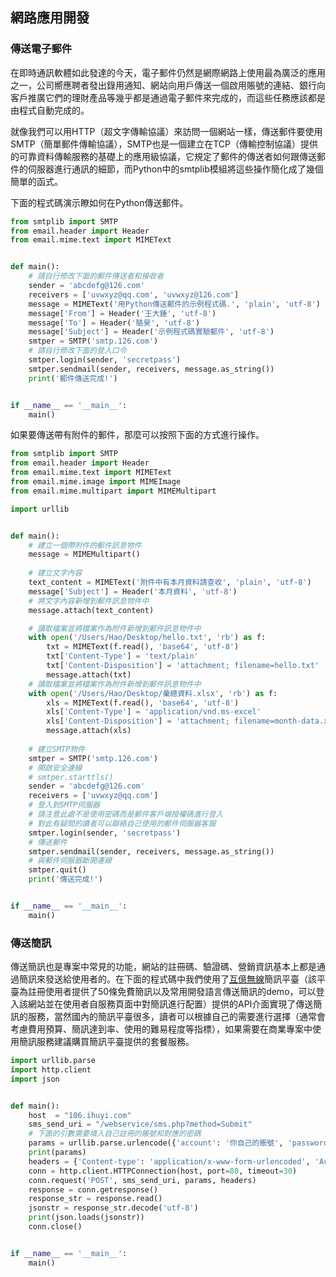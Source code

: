 ## 網路應用開發

### 傳送電子郵件

在即時通訊軟體如此發達的今天，電子郵件仍然是網際網路上使用最為廣泛的應用之一，公司嚮應聘者發出錄用通知、網站向用戶傳送一個啟用賬號的連結、銀行向客戶推廣它們的理財產品等幾乎都是通過電子郵件來完成的，而這些任務應該都是由程式自動完成的。

就像我們可以用HTTP（超文字傳輸協議）來訪問一個網站一樣，傳送郵件要使用SMTP（簡單郵件傳輸協議），SMTP也是一個建立在TCP（傳輸控制協議）提供的可靠資料傳輸服務的基礎上的應用級協議，它規定了郵件的傳送者如何跟傳送郵件的伺服器進行通訊的細節，而Python中的smtplib模組將這些操作簡化成了幾個簡單的函式。

下面的程式碼演示瞭如何在Python傳送郵件。

```Python
from smtplib import SMTP
from email.header import Header
from email.mime.text import MIMEText


def main():
    # 請自行修改下面的郵件傳送者和接收者
	sender = 'abcdefg@126.com'
	receivers = ['uvwxyz@qq.com', 'uvwxyz@126.com']
	message = MIMEText('用Python傳送郵件的示例程式碼.', 'plain', 'utf-8')
	message['From'] = Header('王大錘', 'utf-8')
	message['To'] = Header('駱昊', 'utf-8')
	message['Subject'] = Header('示例程式碼實驗郵件', 'utf-8')
	smtper = SMTP('smtp.126.com')
    # 請自行修改下面的登入口令
	smtper.login(sender, 'secretpass')
	smtper.sendmail(sender, receivers, message.as_string())
	print('郵件傳送完成!')


if __name__ == '__main__':
	main()

```

如果要傳送帶有附件的郵件，那麼可以按照下面的方式進行操作。

```Python
from smtplib import SMTP
from email.header import Header
from email.mime.text import MIMEText
from email.mime.image import MIMEImage
from email.mime.multipart import MIMEMultipart

import urllib


def main():
    # 建立一個帶附件的郵件訊息物件
    message = MIMEMultipart()
    
    # 建立文字內容
    text_content = MIMEText('附件中有本月資料請查收', 'plain', 'utf-8')
    message['Subject'] = Header('本月資料', 'utf-8')
    # 將文字內容新增到郵件訊息物件中
    message.attach(text_content)

    # 讀取檔案並將檔案作為附件新增到郵件訊息物件中
    with open('/Users/Hao/Desktop/hello.txt', 'rb') as f:
        txt = MIMEText(f.read(), 'base64', 'utf-8')
        txt['Content-Type'] = 'text/plain'
        txt['Content-Disposition'] = 'attachment; filename=hello.txt'
        message.attach(txt)
    # 讀取檔案並將檔案作為附件新增到郵件訊息物件中
    with open('/Users/Hao/Desktop/彙總資料.xlsx', 'rb') as f:
        xls = MIMEText(f.read(), 'base64', 'utf-8')
        xls['Content-Type'] = 'application/vnd.ms-excel'
        xls['Content-Disposition'] = 'attachment; filename=month-data.xlsx'
        message.attach(xls)
    
    # 建立SMTP物件
    smtper = SMTP('smtp.126.com')
    # 開啟安全連線
    # smtper.starttls()
    sender = 'abcdefg@126.com'
    receivers = ['uvwxyz@qq.com']
    # 登入到SMTP伺服器
    # 請注意此處不是使用密碼而是郵件客戶端授權碼進行登入
    # 對此有疑問的讀者可以聯絡自己使用的郵件伺服器客服
    smtper.login(sender, 'secretpass')
    # 傳送郵件
    smtper.sendmail(sender, receivers, message.as_string())
    # 與郵件伺服器斷開連線
    smtper.quit()
	print('傳送完成!')


if __name__ == '__main__':
    main()

```

### 傳送簡訊

傳送簡訊也是專案中常見的功能，網站的註冊碼、驗證碼、營銷資訊基本上都是通過簡訊來發送給使用者的。在下面的程式碼中我們使用了[互億無線](http://www.ihuyi.com/)簡訊平臺（該平臺為註冊使用者提供了50條免費簡訊以及常用開發語言傳送簡訊的demo，可以登入該網站並在使用者自服務頁面中對簡訊進行配置）提供的API介面實現了傳送簡訊的服務，當然國內的簡訊平臺很多，讀者可以根據自己的需要進行選擇（通常會考慮費用預算、簡訊達到率、使用的難易程度等指標），如果需要在商業專案中使用簡訊服務建議購買簡訊平臺提供的套餐服務。

```Python
import urllib.parse
import http.client
import json


def main():
    host  = "106.ihuyi.com"
    sms_send_uri = "/webservice/sms.php?method=Submit"
    # 下面的引數需要填入自己註冊的賬號和對應的密碼
    params = urllib.parse.urlencode({'account': '你自己的賬號', 'password' : '你自己的密碼', 'content': '您的驗證碼是：147258。請不要把驗證碼洩露給其他人。', 'mobile': '接收者的手機號', 'format':'json' })
    print(params)
    headers = {'Content-type': 'application/x-www-form-urlencoded', 'Accept': 'text/plain'}
    conn = http.client.HTTPConnection(host, port=80, timeout=30)
    conn.request('POST', sms_send_uri, params, headers)
    response = conn.getresponse()
    response_str = response.read()
    jsonstr = response_str.decode('utf-8')
    print(json.loads(jsonstr))
    conn.close()


if __name__ == '__main__':
    main()


```

